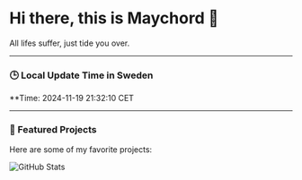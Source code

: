 # Hi there, this is Maychord 👋

All lifes suffer, just tide you over.

---

### 🕒 Local Update Time in Sweden
**Time: 2024-11-19 21:32:10 CET

---

### 🌟 Featured Projects
Here are some of my favorite projects:

![GitHub Stats](https://github-readme-stats.vercel.app/api?username=Maychord&show_icons=true&theme=radical)

